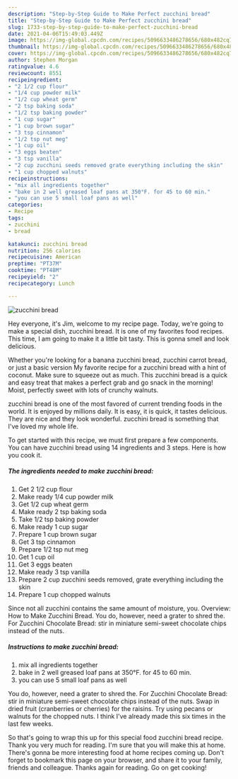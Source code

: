 ```yaml
---
description: "Step-by-Step Guide to Make Perfect zucchini bread"
title: "Step-by-Step Guide to Make Perfect zucchini bread"
slug: 1733-step-by-step-guide-to-make-perfect-zucchini-bread
date: 2021-04-06T15:49:03.449Z
image: https://img-global.cpcdn.com/recipes/5096633486278656/680x482cq70/zucchini-bread-recipe-main-photo.jpg
thumbnail: https://img-global.cpcdn.com/recipes/5096633486278656/680x482cq70/zucchini-bread-recipe-main-photo.jpg
cover: https://img-global.cpcdn.com/recipes/5096633486278656/680x482cq70/zucchini-bread-recipe-main-photo.jpg
author: Stephen Morgan
ratingvalue: 4.6
reviewcount: 8551
recipeingredient:
- "2 1/2 cup flour"
- "1/4 cup powder milk"
- "1/2 cup wheat germ"
- "2 tsp baking soda"
- "1/2 tsp baking powder"
- "1 cup sugar"
- "1 cup brown sugar"
- "3 tsp cinnamon"
- "1/2 tsp nut meg"
- "1 cup oil"
- "3 eggs beaten"
- "3 tsp vanilla"
- "2 cup zucchini seeds removed grate everything including the skin"
- "1 cup chopped walnuts"
recipeinstructions:
- "mix all ingredients together"
- "bake in 2 well greased loaf pans at 350°F. for 45 to 60 min."
- "you can use 5 small loaf pans as well"
categories:
- Recipe
tags:
- zucchini
- bread

katakunci: zucchini bread 
nutrition: 256 calories
recipecuisine: American
preptime: "PT37M"
cooktime: "PT48M"
recipeyield: "2"
recipecategory: Lunch

---
```



![zucchini bread](https://img-global.cpcdn.com/recipes/5096633486278656/680x482cq70/zucchini-bread-recipe-main-photo.jpg)

Hey everyone, it's Jim, welcome to my recipe page. Today, we're going to make a special dish, zucchini bread. It is one of my favorites food recipes. This time, I am going to make it a little bit tasty. This is gonna smell and look delicious.

Whether you&#39;re looking for a banana zucchini bread, zucchini carrot bread, or just a basic version My favorite recipe for a zucchini bread with a hint of coconut. Make sure to squeeze out as much. This zucchini bread is a quick and easy treat that makes a perfect grab and go snack in the morning! Moist, perfectly sweet with lots of crunchy walnuts.

zucchini bread is one of the most favored of current trending foods in the world. It is enjoyed by millions daily. It is easy, it is quick, it tastes delicious. They are nice and they look wonderful. zucchini bread is something that I've loved my whole life.


To get started with this recipe, we must first prepare a few components. You can have zucchini bread using 14 ingredients and 3 steps. Here is how you cook it.

<!--inarticleads1-->

##### The ingredients needed to make zucchini bread:

1. Get 2 1/2 cup flour
1. Make ready 1/4 cup powder milk
1. Get 1/2 cup wheat germ
1. Make ready 2 tsp baking soda
1. Take 1/2 tsp baking powder
1. Make ready 1 cup sugar
1. Prepare 1 cup brown sugar
1. Get 3 tsp cinnamon
1. Prepare 1/2 tsp nut meg
1. Get 1 cup oil
1. Get 3 eggs beaten
1. Make ready 3 tsp vanilla
1. Prepare 2 cup zucchini seeds removed, grate everything including the skin
1. Prepare 1 cup chopped walnuts


Since not all zucchini contains the same amount of moisture, you. Overview: How to Make Zucchini Bread. You do, however, need a grater to shred the. For Zucchini Chocolate Bread: stir in miniature semi-sweet chocolate chips instead of the nuts. 

<!--inarticleads2-->

##### Instructions to make zucchini bread:

1. mix all ingredients together
1. bake in 2 well greased loaf pans at 350°F. for 45 to 60 min.
1. you can use 5 small loaf pans as well


You do, however, need a grater to shred the. For Zucchini Chocolate Bread: stir in miniature semi-sweet chocolate chips instead of the nuts. Swap in dried fruit (cranberries or cherries) for the raisins. Try using pecans or walnuts for the chopped nuts. I think I&#39;ve already made this six times in the last few weeks. 

So that's going to wrap this up for this special food zucchini bread recipe. Thank you very much for reading. I'm sure that you will make this at home. There's gonna be more interesting food at home recipes coming up. Don't forget to bookmark this page on your browser, and share it to your family, friends and colleague. Thanks again for reading. Go on get cooking!
